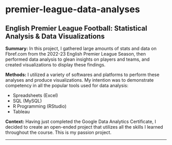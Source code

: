 # premier-league-data-analyses

## English Premier League Football: Statistical Analysis &amp; Data Visualizations

**Summary:** In this project, I gathered large amounts of stats and data on Fbref.com from the 2022-23 English Premier League Season, then performed data analysis to glean insights on players and teams, and created visualizations to display these findings.

**Methods:** I utilized a variety of softwares and platforms to perform these analyses and produce visualizations. My intention was to demonstrate competency in all the popular tools used for data analysis:
* Spreadsheets (Excel)
* SQL (MySQL)
* R Programming (RStudio)
* Tableau

**Context:** Having just completed the Google Data Analytics Certificate, I decided to create an open-ended project that utilizes all the skills I learned throughout the course. This is my passion project.
__________________________________________________________________________

